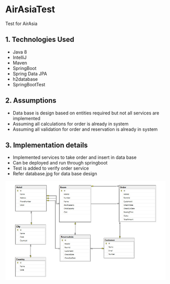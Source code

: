 # AirAsiaTest
Test for AirAsia

## 1.	Technologies Used
- Java 8
- IntelliJ
- Maven
- SpringBoot
- Spring Data JPA
- h2database
- SpringBootTest 

## 2.	Assumptions
- Data base is design based on entities required but not all services are implemented
- Assuming all calculations for order is already in system
- Assuming all validation for order and reservation is already in system

## 3.	Implementation details 
- Implemented services to take order and insert in data base
- Can be deployed and run through springboot
- Test is added to verify order service
- Refer database.jpg for data base design

![alt text](https://github.com/shuwair/AirAasiaTest/blob/master/database.jpg?raw=true)


 

